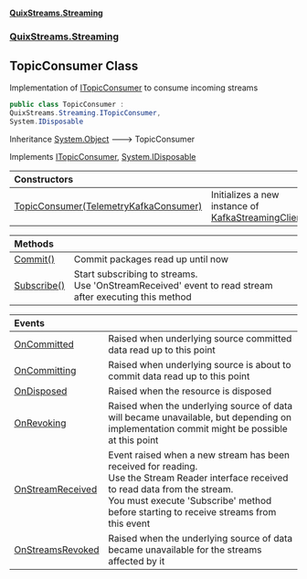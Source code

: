 #### [QuixStreams.Streaming](index.md 'index')
### [QuixStreams.Streaming](QuixStreams.Streaming.md 'QuixStreams.Streaming')

## TopicConsumer Class

Implementation of [ITopicConsumer](ITopicConsumer.md 'QuixStreams.Streaming.ITopicConsumer') to consume incoming streams

```csharp
public class TopicConsumer :
QuixStreams.Streaming.ITopicConsumer,
System.IDisposable
```

Inheritance [System.Object](https://docs.microsoft.com/en-us/dotnet/api/System.Object 'System.Object') &#129106; TopicConsumer

Implements [ITopicConsumer](ITopicConsumer.md 'QuixStreams.Streaming.ITopicConsumer'), [System.IDisposable](https://docs.microsoft.com/en-us/dotnet/api/System.IDisposable 'System.IDisposable')

| Constructors | |
| :--- | :--- |
| [TopicConsumer(TelemetryKafkaConsumer)](TopicConsumer.TopicConsumer(TelemetryKafkaConsumer).md 'QuixStreams.Streaming.TopicConsumer.TopicConsumer(QuixStreams.Telemetry.Kafka.TelemetryKafkaConsumer)') | Initializes a new instance of [KafkaStreamingClient](KafkaStreamingClient.md 'QuixStreams.Streaming.KafkaStreamingClient') |

| Methods | |
| :--- | :--- |
| [Commit()](TopicConsumer.Commit().md 'QuixStreams.Streaming.TopicConsumer.Commit()') | Commit packages read up until now |
| [Subscribe()](TopicConsumer.Subscribe().md 'QuixStreams.Streaming.TopicConsumer.Subscribe()') | Start subscribing to streams.<br/>Use 'OnStreamReceived' event to read stream after executing this method |

| Events | |
| :--- | :--- |
| [OnCommitted](TopicConsumer.OnCommitted.md 'QuixStreams.Streaming.TopicConsumer.OnCommitted') | Raised when underlying source committed data read up to this point |
| [OnCommitting](TopicConsumer.OnCommitting.md 'QuixStreams.Streaming.TopicConsumer.OnCommitting') | Raised when underlying source is about to commit data read up to this point |
| [OnDisposed](TopicConsumer.OnDisposed.md 'QuixStreams.Streaming.TopicConsumer.OnDisposed') | Raised when the resource is disposed |
| [OnRevoking](TopicConsumer.OnRevoking.md 'QuixStreams.Streaming.TopicConsumer.OnRevoking') | Raised when the underlying source of data will became unavailable, but depending on implementation commit might be possible at this point |
| [OnStreamReceived](TopicConsumer.OnStreamReceived.md 'QuixStreams.Streaming.TopicConsumer.OnStreamReceived') | Event raised when a new stream has been received for reading.<br/>Use the Stream Reader interface received to read data from the stream.<br/>You must execute 'Subscribe' method before starting to receive streams from this event |
| [OnStreamsRevoked](TopicConsumer.OnStreamsRevoked.md 'QuixStreams.Streaming.TopicConsumer.OnStreamsRevoked') | Raised when the underlying source of data became unavailable for the streams affected by it |
